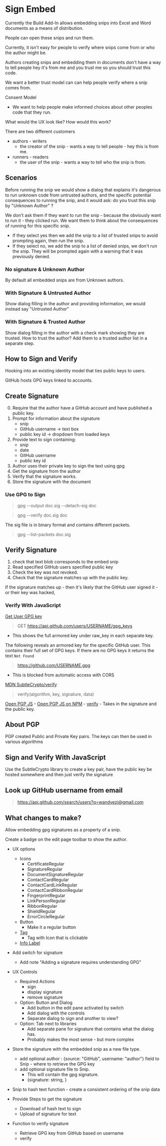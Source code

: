 # Sign Embed

Currently the Build Add-In allows embedding snips into Excel and Word documents as a means of distribution.

People can open these snips and run them.

Currently, it isn't easy for people to verify where snips come from or who the author might be.

Authors creating snips and embedding them in documents don't have a way to tell people hey it's from me and you trust me so you should trust this code.


We want a better trust model can can help people verify where a snip comes from.

Consent Model

- We want to help people make informed choices about other peoples code that they run.


What would the UX look like? How would this work?

There are two different customers

- authors - writers
    - the creator of the snip - wants a way to tell people - hey this is from me.
- runners - readers
    - the user of the snip - wants a way to tell who the snip is from.

## Scenarios

Before running the snip we would show a dialog that explains it's dangerous to run unknown code from untrusted authors, and the specific potential consequences to running the snip, and it would ask: do you trust this snip by "Unknown Author" ?

We don't ask them if they want to run the snip - because the obviously want to run it - they clicked run. We want them to think about the consequences of running for this specific snip.

- If they select yes then we add the snip to a list of trusted snips to avoid prompting again, then run the snip.
- If they select no, we add the snip to a list of denied snips, we don't run the snip. They will be prompted again with a warning that it was previously denied.

### No signature & Unknown Author

By default all embedded snips are from Unknown authors.

### With Signature & Untrusted Author

Show dialog filling in the author and providing information, we would instead say "Untrusted Author"

### With Signature & Trusted Author

Show dialog filling in the author with a check mark showing they are trusted.
How to trust the author? Add them to a trusted author list in a separate step.

## How to Sign and Verify

Hooking into an existing identity model that ties public keys to users.

GitHub hosts GPG keys linked to accounts.

## Create Signature

0. Require that the author have a GitHub account and have published a public key.
1. Prompt for information about the signature
    - snip
    - GitHub username -> text box
    - public key id -> dropdown from loaded keys
2. Provide text to sign containing:
    - snip
    - date
    - GitHub username
    - public key id
3. Author uses their private key to sign the text using gpg
4. Get the signature from the author
5. Verify that the signature works.
6. Store the signature with the document

### Use GPG to Sign

> gpg --output doc.sig --detach-sig doc

> gpg --verify doc.sig doc

The sig file is in binary format and contains different packets.

> gpg --list-packets doc.sig

## Verify Signature

1. check that text blob corresponds to the embed snip
2. Read specified GitHub users specified public key
3. Check the key was not revoked.
4. Check that the signature matches up with the public key.


If the signature matches up - then it's likely that the GitHub user signed it - or their key was hacked,


### Verify With JavaScript

[Get User GPG key](https://docs.github.com/en/rest/users/gpg-keys?apiVersion=2022-11-28)

> GET https://api.github.com/users/USERNAME/gpg_keys

- This shows the full armored key under raw_key in each separate key.


The following reveals an armored key for the specific GitHub user. This contains their full set of GPG keys. If there are no GPG keys it returns the text `Not Found`
> https://github.com/USERNAME.gpg

- This is blocked from automatic access with CORS

[MDN SubtleCrypto/verify](https://developer.mozilla.org/en-US/docs/Web/API/SubtleCrypto/verify)

> verify(algorithm, key, signature, data)

[Open PGP JS](https://openpgpjs.org)
    - [Open PGP JS on NPM](https://www.npmjs.com/package/openpgp)
    - [verify](https://docs.openpgpjs.org/global.html#verify)
        - Takes in the signature and the public key.


## About PGP

PGP created Public and Private Key pairs. The keys can then be used in various algorithms

## Sign and Verify With JavaScript

Use the SubtleCrypto library to create a key pair, have the public key be hosted somewhere and then just verify the signature

## Look up GitHub username from email

> https://api.github.com/search/users?q=wandyezj@gmail.com


## What changes to make?

Allow embedding gpg signatures as a property of a snip.

Create a badge on the edit page toolbar to show the author.

- UX options
    - Icons
        - CertificateRegular
        - SignatureRegular
        - DocumentSignatureRegular
        - ContactCardRegular
        - ContactCardLinkRegular
        - ContactCardRibbonRegular
        - FingerprintRegular
        - LinkPersonRegular
        - RibbonRegular
        - ShieldRegular
        - ErrorCircleRegular
    - Button
        - Make it a regular button
    - [Tag](https://react.fluentui.dev/?path=/docs/components-tag-tag--docs)
        - Tag with Icon that is clickable
    - [Info Label](https://react.fluentui.dev/?path=/docs/components-infolabel--docs)

- Add switch for signature
    - Add note "Adding a signature requires understanding GPG"

- UX Controls
    - Required Actions
        - sign
        - display signature
        - remove signature
    - Option: Button and Dialog
        - Add button in the edit pane activated by switch
        - Add dialog with the controls
        - Separate dialog to sign and another to view?
    - Option: Tab next to libraries
        - Add separate pane for signature that contains what the dialog has.
        - Probably makes the most sense - but more complex

- Store the signature with the embedded snip as a new file type.
    - add optional author : {source: "GitHub", username: "author"} field to Snip - where to retrieve the GPG key
    - add optional signature file to Snip.
        - This will contain the gpg signature.
        - {signature: string, }

- Snip to hash text function - create a consistent ordering of the snip data

- Provide Steps to get the signature
    - Download of hash text to sign
    - Upload of signature for text

- Function to verify signature
    - Retrieve GPG key from GitHub based on username
    - verify 